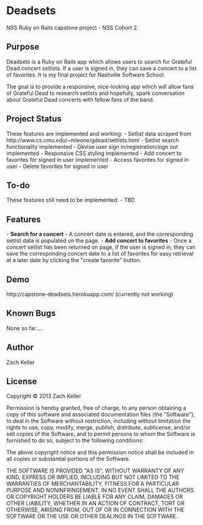 <h1>Deadsets</h1>
NSS Ruby on Rails capstone project - NSS Cohort 2.

<h2>Purpose</h2>
Deadsets is a Ruby on Rails app which allows users to search for Grateful Dead concert setlists. If a user is signed in, they can save a concert to a list of favorites. It is my final project for Nashville Software School.

The goal is to provide a responsive, nice-looking app which will allow fans of Grateful Dead to research setlists and hopefully, spark conversation about Grateful Dead concerts with fellow fans of the band.

<h2>Project Status</h2>
These features are implemented and working:
- Setlist data scraped from http://www.cs.cmu.edu/~mleone/gdead/setlists.html
- Setlist search functionality implemented
- Devise user sign in/registration/sign out implemented
- Responsive CSS styling implemented
- Add concert to favorites for signed in user implemented
- Access favorites for signed in user
- Delete favorites for signed in user

<h2>To-do</h2>
These features still need to be implemented:
- TBD

<h2>Features</h2>
- <strong>Search for a concert</strong> - A concert date is entered, and the corresponding setlist data is populated on the page.
- <strong>Add concert to favorites</strong> - Once a concert setlist has been returned on page, if the user is signed in, they can save the corresponding concert date to a list of favorites for easy retrieval at a later date by clicking the "create favorite" button.

<h2>Demo</h2>
http://capstone-deadsets.herokuapp.com/ (currently not working)

<h2>Known Bugs</h2>
None so far.....

<h2>Author</h2>
Zach Keller

<h2>License</h2>
Copyright &copy; 2013 Zach Keller

Permission is hereby granted, free of charge, to any person obtaining a copy of this software and associated documentation files (the "Software"), to deal in the Software without restriction, including without limitation the rights to use, copy, modify, merge, publish, distribute, sublicense, and/or sell copies of the Software, and to permit persons to whom the Software is furnished to do so, subject to the following conditions:

The above copyright notice and this permission notice shall be included in all copies or substantial portions of the Software.

THE SOFTWARE IS PROVIDED "AS IS", WITHOUT WARRANTY OF ANY KIND, EXPRESS OR IMPLIED, INCLUDING BUT NOT LIMITED TO THE WARRANTIES OF MERCHANTABILITY, FITNESS FOR A PARTICULAR PURPOSE AND NONINFRINGEMENT. IN NO EVENT SHALL THE AUTHORS OR COPYRIGHT HOLDERS BE LIABLE FOR ANY CLAIM, DAMAGES OR OTHER LIABILITY, WHETHER IN AN ACTION OF CONTRACT, TORT OR OTHERWISE, ARISING FROM, OUT OF OR IN CONNECTION WITH THE SOFTWARE OR THE USE OR OTHER DEALINGS IN THE SOFTWARE.
